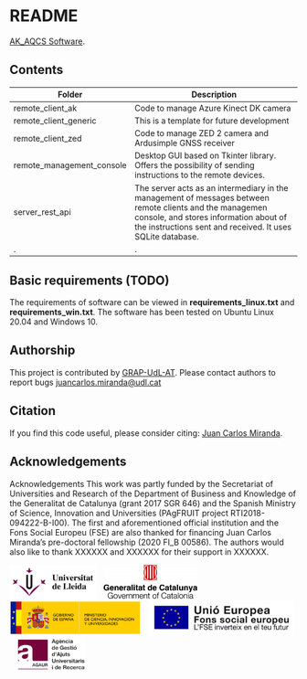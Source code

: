 # README
[AK_AQCS Software](https://github.com/GRAP-UdL-AT/ak_acquisition_system).



## Contents

| Folder                    | Description                                                                                                                                                                                                     |
|---------------------------|-----------------------------------------------------------------------------------------------------------------------------------------------------------------------------------------------------------------|
| remote_client_ak          | Code to manage Azure Kinect DK camera                                                                                                                                                                           |
| remote_client_generic     | This is a template for future development                                                                                                                                                                       |
| remote_client_zed         | Code to manage ZED 2 camera and Ardusimple GNSS receiver                                                                                                                                                        |
| remote_management_console | Desktop GUI based on Tkinter library. Offers the possibility of sending instructions to the remote devices.                                                                                                     |
| server_rest_api           | The server acts as an intermediary in the management of messages between remote clients and the managemen console, and stores information about of the instructions sent and received. It uses SQLite database. |
| .                         | .                                                                                                                                                                                                               |



## Basic requirements (TODO)
The requirements of software can be viewed in **requirements_linux.txt** and **requirements_win.txt**.
The software has been tested on Ubuntu Linux 20.04 and Windows 10.

## Authorship
This project is contributed by [GRAP-UdL-AT](http://www.grap.udl.cat/en/index.html).
Please contact authors to report bugs juancarlos.miranda@udl.cat

## Citation
If you find this code useful, please consider citing:
[Juan Carlos Miranda](https://github.com/juancarlosmiranda).


## Acknowledgements

Acknowledgements
This work was partly funded by the Secretariat of Universities and Research of the Department of Business and Knowledge of the Generalitat de Catalunya (grant 2017 SGR 646) and the Spanish Ministry of Science, Innovation and Universities (PAgFRUIT project RTI2018-094222-B-I00). The first and aforementioned official institution and the Fons Social Europeu (FSE) are also thanked for financing Juan Carlos Miranda’s pre-doctoral fellowship (2020 FI_B 00586). The authors would also like to thank XXXXXX and XXXXXX for their support in XXXXXX.

<img src="https://github.com/GRAP-UdL-AT/ak_acquisition_system/blob/main//docs/img/logo_udl.png" height="60px" alt="Universitat de Lleida"/>&nbsp;&nbsp;&nbsp;<img src="https://github.com/GRAP-UdL-AT/ak_acquisition_system/blob/main//docs/img/logo_goverment_calonia.png" height="60px" alt="Generalitat de Catalunya"/>&nbsp;&nbsp;&nbsp;<img src="https://github.com/GRAP-UdL-AT/ak_acquisition_system/blob/main/docs/img/logo_min_science.png" height="60px" alt="Ministerio de Ciencia, Innovación y Universidades"/>&nbsp;&nbsp;&nbsp;<img src="https://github.com/GRAP-UdL-AT/ak_acquisition_system/blob/main/docs/img/logo_UNIO_EUROPEA.png" height="60px" alt="Fons Social Europeu (FSE) "/>&nbsp;&nbsp;&nbsp;<img src="https://github.com/GRAP-UdL-AT/ak_acquisition_system/blob/main/docs/img/logo_AGAUR.png" height="60px" alt="AGAUR"/>




